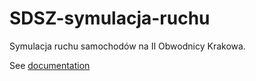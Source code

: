 # SDSZ-symulacja-ruchu
Symulacja ruchu samochodów na II Obwodnicy Krakowa.

See [documentation](doc/dokumentacja.pdf)